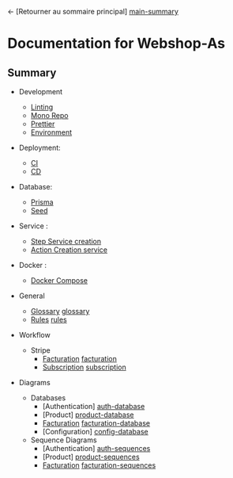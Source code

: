 ← [Retourner au sommaire principal] [main-summary]


# Documentation for Webshop-As

## Summary

- Development
  - [Linting][linting]
  - [Mono Repo][monorepo]
  - [Prettier][prettier]
  - [Environment][env]
 
- Deployment:
  - [CI][ci]
  - [CD][cd]

- Database:
  - [Prisma][Prisma]
  - [Seed][Seed]

- Service :
  - [Step Service creation][step-create-service]
  - [Action Creation service][action-creation-service]

- Docker :
  - [Docker Compose][docker]

- General
  - [Glossary] [glossary]
  - [Rules] [rules]

- Workflow
  - Stripe 
    - [Facturation] [facturation]
    - [Subscription] [subscription]

- Diagrams
  - Databases
    - [Authentication] [auth-database]
    - [Product] [product-database]
    - [Facturation] [facturation-database]
    - [Configuration] [config-database]
  - Sequence Diagrams
    - [Authentication] [auth-sequences]
    - [Product] [product-sequences]
    - [Facturation] [facturation-sequences]

[//]: # "--- Images and links section ---"
[linting]: development/linting.md
[monorepo]: development/mono-repo.md
[dev-and-prod]: general/dev-and-prod.md
[glossary]: general/glossary.md
[env]: development/environment.md
[rules]: general/rules.md
[facturation]: workflow/stripe/facturation.md
[subscription]: workflow/stripe/subscription.md
[prettier]: development/prettier.md.md
[ci]: ci-cd/ci.md
[cd]: ci-cd/cd.md
[Prisma]: database/prisma.md
[Seed]: database/seed.md
[docker]: docker/compose.md
[step-create-service]: development/create-service.md
[action-creation-service]: services/creation.md
[auth-database]: diagrams/databases/auth-db.md
[product-database]: diagrams/databases/product-db.md
[facturation-database]: diagrams/databases/facturation-db.md
[config-database]: diagrams/databases/config-db.md
[auth-sequences]: diagrams/sequence-diagrams/authentication.md
[product-sequences]: diagrams/sequence-diagrams/product.md
[facturation-sequences]: diagrams/sequence-diagrams/facturation.md

[main-summary]: ../README.md


